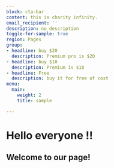 ```yaml
---
block: cta-bar
content: this is charity infinity.
email_recipient: ''
description: no description
toggle-for-sample: true
region: Pages
group:
- headline: buy $20
  description: Premium pro is $20
- headline: buy $10
  description: Premium is $10
- headline: Free
  description: buy it for free of cost
menu:
  main:
    weight: 2
    title: sample

---
```

# Hello everyone !!

## Welcome to our page!